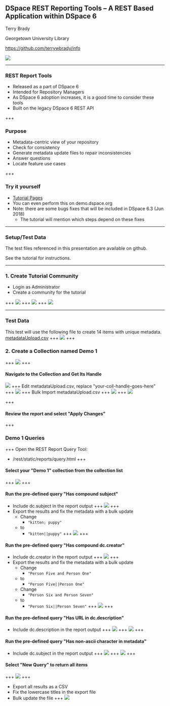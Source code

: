 ## DSpace REST Reporting Tools – A REST Based Application within DSpace 6

Terry Brady

Georgetown University Library

https://github.com/terrywbrady/info

![](https://www.library.georgetown.edu/sites/default/files/library-logo.png)

---

### REST Report Tools

- Released as a part of DSpace 6
- Intended for Repository Managers
- As DSpace 6 adoption increases, it is a good time to consider these tools
- Built on the legacy DSpace 6 REST API

+++

### Purpose
- Metadata-centric view of your repository
- Check for consistency
- Generate metadata update files to repair inconsistencies
- Answer questions
- Locate feature use cases

+++

### Try it yourself

- [Tutorial Pages](https://terrywbrady.github.io/restReportTutorial/intro)
- You can even perform this on demo.dspace.org
- Note: there are some bugs fixes that will be included in DSpace 6.3 (Jun 2018)
  - The tutorial will mention which steps depend on these fixes

---
### Setup/Test Data

The test files referenced in this presentation are available on github.

See the tutorial for instructions.

---
### 1. Create Tutorial Community

- Login as Administrator
- Create a community for the tutorial

+++
![](setup/demo3.png)
+++
![](setup/demo4.png)
+++
![](setup/demo5.png)

---
### Test Data
This test will use the following file to create 14 items with unique metadata.
[metadataUpload.csv](https://github.com/terrywbrady/restReportTutorial/blob/master/demo1/metadataUpload.csv)
+++
![](presentation/csv.png)
+++

### 2. Create a Collection named Demo 1
+++
![](demo1/demo1a.png)
+++
#### Navigate to the Collection and Get Its Handle
![](demo1/demo1b.png)
+++
Edit metadataUpload.csv, replace "your-coll-handle-goes-here"
+++
![](demo1/demo1c.png)
+++
Bulk Import metadataUpload.csv
+++
![](demo1/demo1d.png)
+++
![](demo1/demo1e.png)

+++
#### Review the report and select "Apply Changes"

+++
### Demo 1 Queries
+++
Open the REST Report Query Tool:
- /rest/static/reports/query.html
+++
#### Select your "Demo 1" collection from the collection list
+++
![](demo1/q.png)
+++
#### Run the pre-defined query "Has compound subject"
- Include dc.subject in the report output
+++
![](demo1/q1.png)
+++
- Export the results and fix the metadata with a bulk update
  - Change
    - `"kitten; puppy"`
  - to
    - `"kitten||puppy"`
+++
![](demo1/qr1.png)
+++
#### Run the pre-defined query "Has compound dc.creator"
- Include dc.creator in the report output
+++
![](demo1/q2.png)
+++
- Export the results and fix the metadata with a bulk update
  - Change
    - `"Person Five and Person One"`
  - to
    - `"Person Five||Person One"`
  - Change
    - `"Person Six and Person Seven"`
  - to
    - `"Person Six||Person Seven"`
+++
![](demo1/qr2.png)
+++
#### Run the pre-defined query "Has URL in dc.description"
- Include dc.description in the report output
+++
![](demo1/q3.png)
+++
![](demo1/qr3.png)
+++
#### Run the pre-defined query "Has non-ascii character in metadata"
- Include dc.subject in the report output
+++
![](demo1/q4.png)
+++
![](demo1/qr4.png)
+++
#### Select "New Query" to return all items
+++
![](demo1/q5.png)
+++
- Export all results as a CSV
- Fix the lowercase titles in the export file
- Bulk update the file
+++
![](demo1/qr5.png)
